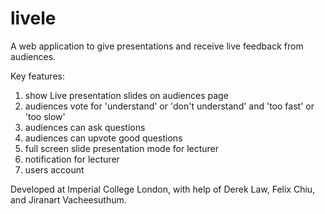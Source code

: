 # livele
A web application to give presentations and receive live feedback from audiences.

Key features: 
1. show Live presentation slides on audiences page
2. audiences vote for 'understand' or 'don't understand' and 'too fast' or 'too slow'
3. audiences can ask questions
4. audiences can upvote good questions
5. full screen slide presentation mode for lecturer
6. notification for lecturer
7. users account

Developed at Imperial College London, with help of Derek Law, Felix Chiu, and Jiranart Vacheesuthum.
